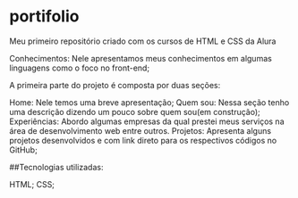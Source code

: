 # portifolio
Meu primeiro repositório criado com os cursos de HTML e CSS da Alura


Conhecimentos: Nele apresentamos meus conhecimentos em algumas linguagens como o foco no front-end;

A primeira parte do projeto é composta por duas seções:

Home: Nele temos uma breve apresentação;
Quem sou: Nessa seção tenho uma descrição dizendo um pouco sobre quem sou(em construção);
Experiências: Abordo algumas empresas da qual prestei meus serviços na área de desenvolvimento web entre outros.
Projetos: Apresenta alguns projetos desenvolvidos e com link direto para os respectivos códigos no GitHub;

##Tecnologias utilizadas:

HTML;
CSS;

